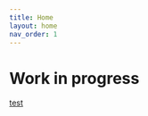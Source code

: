 ```yaml
---
title: Home
layout: home
nav_order: 1
---
```



# Work in progress



[test](./Initial_Flashing/BigTreeTech/Octopus_(STM32F446).md) 
